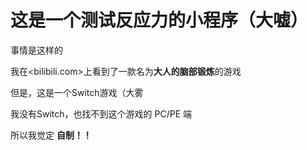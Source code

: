 # 这是一个测试反应力的小程序（大嘘）

事情是这样的

我在<bilibili.com>上看到了一款名为**大人的脑部锻炼**的游戏

但是，这是一个Switch游戏（大雾

我没有Switch，也找不到这个游戏的 PC/PE 端

所以我觉定 **自制！！** 
